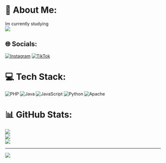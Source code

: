 # 💫 About Me:
Im currently studying</br>
![](https://c.tenor.com/kwM4_YQ1990AAAAC/tenor.gif)

## 🌐 Socials:
[![Instagram](https://img.shields.io/badge/Instagram-%23E4405F.svg?logo=Instagram&logoColor=white)](https://instagram.com/g_bergzx) [![TikTok](https://img.shields.io/badge/TikTok-%23000000.svg?logo=TikTok&logoColor=white)](https://tiktok.com/@blindxdo) 

# 💻 Tech Stack:
![PHP](https://img.shields.io/badge/php-%23777BB4.svg?style=for-the-badge&logo=php&logoColor=white) ![Java](https://img.shields.io/badge/java-%23ED8B00.svg?style=for-the-badge&logo=openjdk&logoColor=white) ![JavaScript](https://img.shields.io/badge/javascript-%23323330.svg?style=for-the-badge&logo=javascript&logoColor=%23F7DF1E) ![Python](https://img.shields.io/badge/python-3670A0?style=for-the-badge&logo=python&logoColor=ffdd54) ![Apache](https://img.shields.io/badge/apache-%23D42029.svg?style=for-the-badge&logo=apache&logoColor=white)
# 📊 GitHub Stats:
![](https://github-readme-stats.vercel.app/api?username=gustavobergz&theme=dark&hide_border=false&include_all_commits=false&count_private=false)<br/>
![](https://github-readme-streak-stats.herokuapp.com/?user=gustavobergz&theme=dark&hide_border=false)<br/>
![](https://github-readme-stats.vercel.app/api/top-langs/?username=gustavobergz&theme=dark&hide_border=false&include_all_commits=false&count_private=false&layout=compact)

---
[![](https://visitcount.itsvg.in/api?id=gustavobergz&icon=0&color=0)](https://visitcount.itsvg.in)

<!-- Proudly created with GPRM ( https://gprm.itsvg.in ) -->
